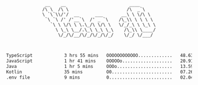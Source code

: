 <div align="center">
<pre><code>
 __    __                        ____      
/\ \  /\ \                      /\  _`\    
\ `\`\\/'/  __      ___       __\ \ \/\ \  
 `\ `\ /' /'__`\  /' _ `\    /\_\\ \ \ \ \ 
   `\ \ \/\ \ \.\_/\ \/\ \   \/_/_\ \ \_\ \
     \ \_\ \__/.\_\ \_\ \_\    /\_\\ \____/
      \/_/\/__/\/_/\/_/\/_/    \/_/ \/___/ 
                                           

</code></pre>

<!--START_SECTION:waka-->

```txt
TypeScript            3 hrs 55 mins   OOOOOOOOOOOO.............   48.63 %
JavaScript            1 hr 41 mins    OOOOOo...................   20.91 %
Java                  1 hr 5 mins     OOOo.....................   13.59 %
Kotlin                35 mins         O0.......................   07.26 %
.env file             9 mins          0........................   02.04 %
```

<!--END_SECTION:waka-->
